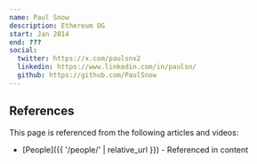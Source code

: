 ```yaml
---
name: Paul Snow
description: Ethereum OG
start: Jan 2014
end: ???
social:
  twitter: https://x.com/paulsnx2
  linkedin: https://www.linkedin.com/in/paulsn/
  github: https://github.com/PaulSnow
---
```


## References

This page is referenced from the following articles and videos:

- [People]({{ '/people/' | relative_url }}) - Referenced in content
